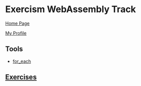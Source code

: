 # Exercism WebAssembly Track

[Home Page](https://exercism.org/tracks/wasm)

[My Profile](https://exercism.org/profiles/vpayno)

## Tools

- [for_each](./for_each)

## [Exercises](https://exercism.org/tracks/wasm/exercises)

